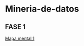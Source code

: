 # Mineria-de-datos

## FASE 1

[Mapa mental 1](https://github.com/LeonardoCastillo29/Mineria-de-datos/blob/main/Mapa%20mental.pdf)

